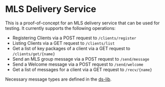 # MLS Delivery Service

This is a proof-of-concept for an MLS delivery service that can be used for testing. It currently supports the following operations:

* Registering Clients via a POST request to `/clients/register`
* Listing Clients via a GET request to `/clients/list`
* Get a list of key packages of a client via a GET request to `/clients/get/{name}`
* Send an MLS group message via a POST request to `/send/message`
* Send a Welcome message via a POST request to `/send/welcome`
* Get a list of messages for a client via a GET request to `/recv/{name}`

Necessary message types are defined in the [ds-lib](../ds-lib/).
